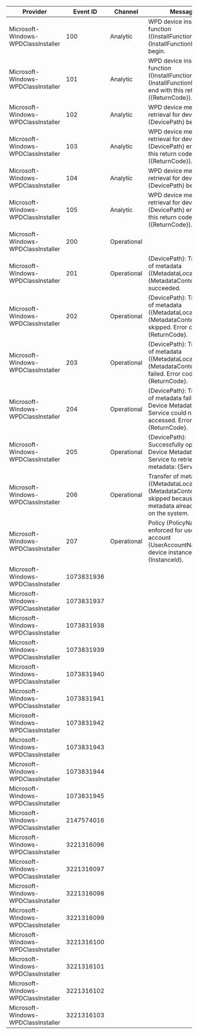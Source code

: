 Provider                             |  Event ID    |  Channel      |  Message
-------------------------------------|--------------|---------------|--------------------------------------------------------------------------------------------------------------------------------
Microsoft-Windows-WPDClassInstaller  |  100         |  Analytic     |  WPD device installation function ({InstallFunctionCode}, {InstallFunctionName}) begin.
Microsoft-Windows-WPDClassInstaller  |  101         |  Analytic     |  WPD device installation function ({InstallFunctionCode}, {InstallFunctionName}) end with this return code ({ReturnCode}).
Microsoft-Windows-WPDClassInstaller  |  102         |  Analytic     |  WPD device metadata retrieval for device {DevicePath} begin
Microsoft-Windows-WPDClassInstaller  |  103         |  Analytic     |  WPD device metadata retrieval for device {DevicePath} end with this return code ({ReturnCode}).
Microsoft-Windows-WPDClassInstaller  |  104         |  Analytic     |  WPD device metadata retrieval for device {DevicePath} begin
Microsoft-Windows-WPDClassInstaller  |  105         |  Analytic     |  WPD device metadata retrieval for device {DevicePath} end with this return code ({ReturnCode}).
Microsoft-Windows-WPDClassInstaller  |  200         |  Operational  |
Microsoft-Windows-WPDClassInstaller  |  201         |  Operational  |  {DevicePath}: Transfer of metadata ({MetadataLocaleName}, {MetadataContentId}) succeeded.
Microsoft-Windows-WPDClassInstaller  |  202         |  Operational  |  {DevicePath}: Transfer of metadata ({MetadataLocaleName}, {MetadataContentId}) skipped. Error code {ReturnCode}.
Microsoft-Windows-WPDClassInstaller  |  203         |  Operational  |  {DevicePath}: Transfer of metadata ({MetadataLocaleName}, {MetadataContentId}) failed. Error code {ReturnCode}.
Microsoft-Windows-WPDClassInstaller  |  204         |  Operational  |  {DevicePath}: Transfer of metadata failed as the Device Metadata Service could not be accessed. Error code {ReturnCode}.
Microsoft-Windows-WPDClassInstaller  |  205         |  Operational  |  {DevicePath}: Successfully opened the Device Metadata Service to retrieve metadata: {ServicePath}.
Microsoft-Windows-WPDClassInstaller  |  206         |  Operational  |  Transfer of metadata ({MetadataLocaleName}, {MetadataContentId}) is skipped because the metadata already exists on the system.
Microsoft-Windows-WPDClassInstaller  |  207         |  Operational  |  Policy {PolicyName} enforced for user account {UserAccountName}, device instance {InstanceId}.
Microsoft-Windows-WPDClassInstaller  |  1073831936  |               |
Microsoft-Windows-WPDClassInstaller  |  1073831937  |               |
Microsoft-Windows-WPDClassInstaller  |  1073831938  |               |
Microsoft-Windows-WPDClassInstaller  |  1073831939  |               |
Microsoft-Windows-WPDClassInstaller  |  1073831940  |               |
Microsoft-Windows-WPDClassInstaller  |  1073831941  |               |
Microsoft-Windows-WPDClassInstaller  |  1073831942  |               |
Microsoft-Windows-WPDClassInstaller  |  1073831943  |               |
Microsoft-Windows-WPDClassInstaller  |  1073831944  |               |
Microsoft-Windows-WPDClassInstaller  |  1073831945  |               |
Microsoft-Windows-WPDClassInstaller  |  2147574016  |               |
Microsoft-Windows-WPDClassInstaller  |  3221316096  |               |
Microsoft-Windows-WPDClassInstaller  |  3221316097  |               |
Microsoft-Windows-WPDClassInstaller  |  3221316098  |               |
Microsoft-Windows-WPDClassInstaller  |  3221316099  |               |
Microsoft-Windows-WPDClassInstaller  |  3221316100  |               |
Microsoft-Windows-WPDClassInstaller  |  3221316101  |               |
Microsoft-Windows-WPDClassInstaller  |  3221316102  |               |
Microsoft-Windows-WPDClassInstaller  |  3221316103  |               |